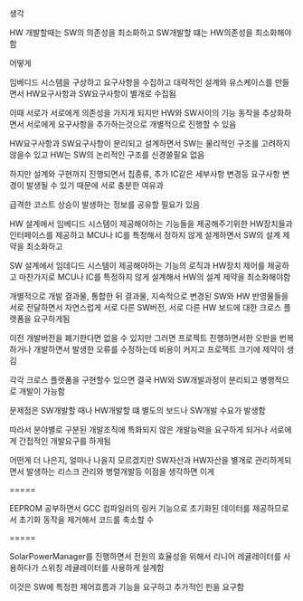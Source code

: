 생각

HW 개발할때는 SW의 의존성을 최소화하고 SW개발할 떄는 HW의존성을 최소화해야함

어떻게

임베디드 시스템을 구상하고 요구사항을 수집하고 대략적인 설계와 유스케이스를 만들면서 HW요구사항과 SW요구사항이 별개로 수집됨

이때 서로가 서로에게 의존성을 가지게 되지만 HW와 SW사이의 기능 동작을 추상화하면서 서로에게 요구사항을 추가하는것으로 개별적으로 진행할 수 있음

HW요구사항과 SW요구사항이 분리되고 설계하면서 SW는 물리적인 구조를 고려하지 않을수 있고 HW는 SW의 논리적인 구조를 신경쓸필요 없음

하지만 설계와 구현까지 진행되면서 칩종류, 추가 IC같은 세부사항 변경등 요구사항 변경이 발생될 수 있기 때문에 서로 충분한 여유과

급격한 코스트 상승이 발생하는 정보를 공유할 필요가 있음

HW 설계에서 임베디드 시스템이 제공해야하는 기능들을 제공해주기위한 HW장치들과 인터페이스를 제공하고 MCU나 IC를 특정해서 정하지 않게 설계하면서 SW의 설계 제약을 최소화하고

SW 설계에서 임데디드 시스템이 제공해야하는 기능의 로직과 HW장치 제어를 제공하고 마찬가지로 MCU나 IC를 특정하지 않게 설계해서 HW의 설계 제약을 최소화해야함

개별적으로 개발 결과물, 통합한 뒤 결과물, 지속적으로 변경된 SW와 HW 반영물들을 서로 전달하면서 자연스럽게 서로 다른 SW버전, 서로 다른 HW 보드에 대한 크로스 플랫폼을 요구하게됨

이전 개발버전을 폐기한다면 없을 수 있지만 그러면 프로젝트 진행하면서한 오판을 번복하거나 개발하면서 발생한 오류를 수정하는데 비용이 커지고 프로젝트 크기에 제약이 생김

각각 크로스 플랫폼을 구현할수 있으면 결국 HW와 SW개발과정이 분리되고 병행적으로 개발이 가능함

문제점은 SW개발할 때나 HW개발할 떄 별도의 보드나 SW개발 수요가 발생함

따라서 분야별로 구분된 개발조직에 특화되지 않은 개발능력을 요구하게 되거나 서로에게 간접적인 개발요구를 하게됨

어떤게 더 나은지, 얼마나 나을지 모르겠지만 SW자산과 HW자산을 별개로 관리하게되면서 발생하는 리스크 관리와 병렬개발등 이점을 생각하면 이게 

=====

EEPROM 공부하면서 GCC 컴파일러의 링커 기능으로 초기화된 데이터를 제공하므로서 초기화 동작을 제거해서 코드를 축소할 수 

=====

SolarPowerManager를 진행하면서 전원의 효율성을 위해서 리니어 레귤레이터를 사용하다가 스위칭 레귤레이터를 사용하게 설계함

이것은 SW에 특정한 제어흐름과 기능을 요구하고 추가적인 핀을 요구함
